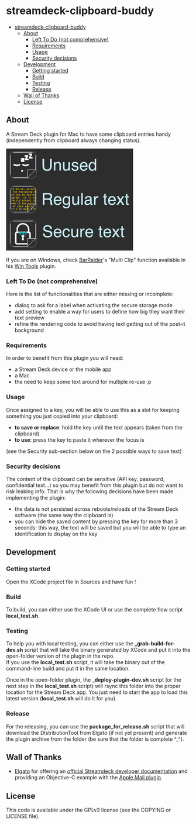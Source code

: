 # streamdeck-clipboard-buddy

- [streamdeck-clipboard-buddy](#streamdeck-clipboard-buddy)
  - [About](#about)
    - [Left To Do (not comprehensive)](#left-to-do-not-comprehensive)
    - [Requirements](#requirements)
    - [Usage](#usage)
    - [Security decisions](#security-decisions)
  - [Development](#development)
    - [Getting started](#getting-started)
    - [Build](#build)
    - [Testing](#testing)
    - [Release](#release)
  - [Wall of Thanks](#wall-of-thanks)
  - [License](#license)

## About

A Stream Deck plugin for Mac to have some clipboard entries handy (independently from clipboard always changing status).

![Stream Deck screenshot](preview.png)

If you are on Windows, check [BarRaider](https://github.com/BarRaider)'s "Multi Clip" function available in his [Win Tools](https://github.com/BarRaider/streamdeck-wintools) plugin.

### Left To Do (not comprehensive)

Here is the list of functionalities that are either missing or incomplete:

- dialog to ask for a label when activating the secure storage mode
- add setting to enable a way for users to define how big they want their text preview
- refine the rendering code to avoid having text getting out of the post-it background

### Requirements

In order to benefit from this plugin you will need:

- a Stream Deck device or the mobile app
- a Mac
- the need to keep some text around for multiple re-use :p

### Usage

Once assigned to a key, you will be able to use this as a slot for keeping something you just copied into your clipboard:

- __to save or replace__: hold the key until the text appears (taken from the clipboard)
- __to use__: press the key to paste it wherever the focus is

(see the Security sub-section below on the 2 possible ways to save text)

### Security decisions

The content of the clipboard can be sensitive (API key, password, confidential text...) so you may benefit from this plugin but do not want to risk leaking info. That is why the following decisions have been made implementing the plugin:

- the data is not persisted across reboots/reloads of the Stream Deck software (the same way the clipboard is)
- you can hide the saved content by pressing the key for more than 3 seconds: this way, the text will be saved but you will be able to type an identification to display on the key

## Development

### Getting started
Open the XCode project file in Sources and have fun !

### Build
To build, you can either use the XCode UI or use the complete flow script **local_test.sh**.

### Testing
To help you with local testing, you can either use the **_grab-build-for-dev.sh** script that will take the binary generated by XCode and put it into the open-folder version of the plugin in the repo.<br/>
If you use the **local_test.sh** script, it will take the binary out of the command-line build and put it in the same location.

Once in the open-folder plugin, the **_deploy-plugin-dev.sh** script (or the next step in the **local_test.sh** script) will rsync this folder into the proper location for the Stream Deck app. You just need to start the app to load this latest version (**local_test.sh** will do it for you).

### Release
For the releasing, you can use the **package_for_release.sh** script that will download the DIstributionTool from Elgato (if not yet present) and generate the plugin archive from the folder (be sure that the folder is complete ^_^).

## Wall of Thanks

* [Elgato](https://www.elgato.com) for offering an [official Streamdeck developer documentation](https://developer.elgato.com/documentation/) and providing an Objective-C example with the [Apple Mail plugin](https://github.com/elgatosf/streamdeck-applemail).

## License
This code is available under the GPLv3 license (see the COPYING or LICENSE file).

